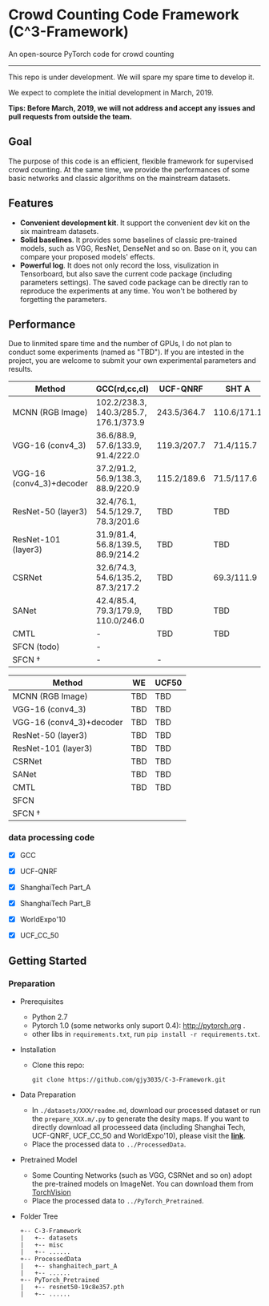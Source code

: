 # **C**rowd **C**ounting **C**ode Framework (C^3-Framework) 

An open-source PyTorch code for crowd counting

---

This repo is under development. We will spare my spare time to develop it. 

We expect to complete the initial development in March, 2019. 

**Tips: Before March, 2019, we will not address and accept any issues and pull requests from outside the team.**

## Goal

The purpose of this code is an efficient, flexible framework for supervised crowd counting. At the same time, we provide the performances of some basic networks and classic algorithms on the mainstream datasets.


## Features
- **Convenient development kit**. It support the convenient dev kit on the six maintream datasets.
- **Solid baselines**. It provides some baselines of classic pre-trained models, such as VGG, ResNet, DenseNet and so on. Base on it, you can compare your proposed models' effects.
- **Powerful log**. It does not only record the loss, visulization in Tensorboard, but also save the current code package (including parameters settings). The saved code package can be directly ran to reproduce the experiments at any time. You won't be bothered by forgetting the parameters.


## Performance
Due to linmited spare time and the number of GPUs, I do not plan to conduct some experiments (named as "TBD"). If you are intested in the project, you are welcome to submit your own experimental parameters and results.

|          Method          |           GCC(rd,cc,cl)             | UCF-QNRF  |   SHT A   |  SHT B  |
|--------------------------|-------------------------------------|-----------|-----------|---------|
| MCNN (RGB Image)         |102.2/238.3, 140.3/285.7, 176.1/373.9|243.5/364.7|110.6/171.1|23.9/42.7|
| VGG-16 (conv4_3)         |  36.6/88.9,  57.6/133.9,  91.4/222.0|119.3/207.7|71.4/115.7 |10.3/16.5|
| VGG-16 (conv4_3)+decoder |  37.2/91.2,  56.9/138.3,  88.9/220.9|115.2/189.6|71.5/117.6 |10.5/17.4|
| ResNet-50 (layer3)       |  32.4/76.1,  54.5/129.7,  78.3/201.6|    TBD    |    TBD    |7.7/12.6 |
| ResNet-101 (layer3)      |  31.9/81.4,  56.8/139.5,  86.9/214.2|    TBD    |    TBD    |   TBD   |
| CSRNet                   |  32.6/74.3,  54.6/135.2,  87.3/217.2|    TBD    |69.3/111.9 |10.6/16.6|
| SANet                    |  42.4/85.4,  79.3/179.9, 110.0/246.0|    TBD    |    TBD    |12.1/19.2|
| CMTL                     |                  -                  |    TBD    |    TBD    |    -    |
| SFCN (todo)              |                  -                  |           |           |         |
| SFCN $\dag$              |                  -                  |     -     |           |         |


|          Method          | WE |UCF50|
|--------------------------|----|-----|
| MCNN (RGB Image)         |TBD | TBD |
| VGG-16 (conv4_3)         |TBD | TBD |
| VGG-16 (conv4_3)+decoder |TBD | TBD |
| ResNet-50 (layer3)       |TBD | TBD |
| ResNet-101 (layer3)      |TBD | TBD |
| CSRNet                   |TBD | TBD |
| SANet                    |TBD | TBD |
| CMTL                     |TBD | TBD |
| SFCN                     |    |     |
| SFCN $\dag$              |    |     |


### data processing code
- [x] GCC
- [x] UCF-QNRF
- [x] ShanghaiTech Part_A
- [x] ShanghaiTech Part_B
- [x] WorldExpo'10
- [x] UCF_CC_50


## Getting Started

### Preparation
- Prerequisites
  - Python 2.7
  - Pytorch 1.0 (some networks only suport 0.4): http://pytorch.org .
  - other libs in ```requirements.txt```, run ```pip install -r requirements.txt```.


- Installation
  - Clone this repo:
    ```
    git clone https://github.com/gjy3035/C-3-Framework.git
    ```

- Data Preparation
  - In ```./datasets/XXX/readme.md```, download our processed dataset or run the ```prepare_XXX.m/.py``` to generate the desity maps. If you want to directly download all processeed data (including Shanghai Tech, UCF-QNRF, UCF_CC_50 and WorldExpo'10), please visit the [**link**](https://mailnwpueducn-my.sharepoint.com/:f:/g/personal/gjy3035_mail_nwpu_edu_cn/EkxvOVJBVuxPsu75YfYhv9UBKRFNP7WgLdxXFMSeHGhXjQ?e=IdyAzA).
  - Place the processed data to ```../ProcessedData```.

- Pretrained Model
  - Some Counting Networks (such as VGG, CSRNet and so on) adopt the pre-trained models on ImageNet. You can download them from [TorchVision](https://github.com/pytorch/vision/tree/master/torchvision/models)
  - Place the processed data to ```../PyTorch_Pretrained```.

- Folder Tree

    ```
    +-- C-3-Framework
    |   +-- datasets
    |   +-- misc
    |   +-- ......
    +-- ProcessedData
    |   +-- shanghaitech_part_A
    |   +-- ......
    +-- PyTorch_Pretrained
    |   +-- resnet50-19c8e357.pth
    |   +-- ......
    ```

